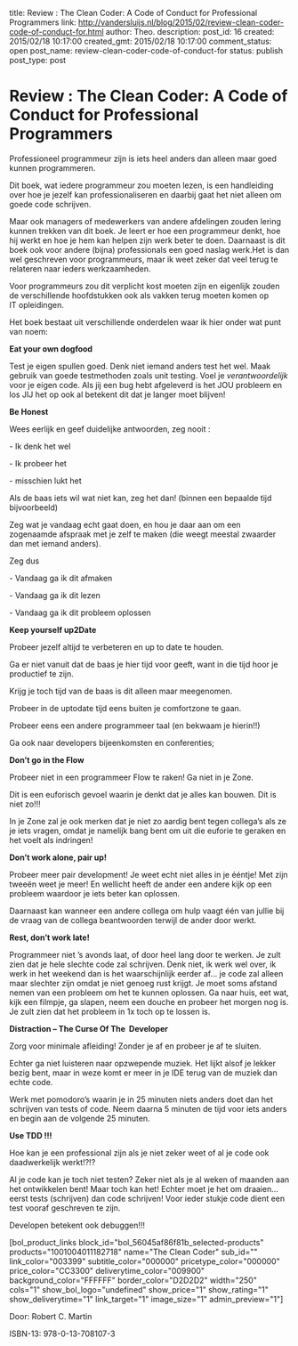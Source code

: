 title: Review : The Clean Coder: A Code of Conduct for Professional Programmers
link: http://vandersluijs.nl/blog/2015/02/review-clean-coder-code-of-conduct-for.html
author: Theo.
description: 
post_id: 16
created: 2015/02/18 10:17:00
created_gmt: 2015/02/18 10:17:00
comment_status: open
post_name: review-clean-coder-code-of-conduct-for
status: publish
post_type: post

# Review : The Clean Coder: A Code of Conduct for Professional Programmers

Professioneel programmeur zijn is iets heel anders dan alleen maar goed kunnen programmeren.

Dit boek, wat iedere programmeur zou moeten lezen, is een handleiding over hoe je jezelf kan professionaliseren en daarbij gaat het niet alleen om goede code schrijven.

Maar ook managers of medewerkers van andere afdelingen zouden lering kunnen trekken van dit boek. Je leert er hoe een programmeur denkt, hoe hij werkt en hoe je hem kan helpen zijn werk beter te doen. Daarnaast is dit boek ook voor andere (bijna) professionals een goed naslag werk.Het is dan wel geschreven voor programmeurs, maar ik weet zeker dat veel terug te relateren naar ieders werkzaamheden. 

Voor programmeurs zou dit verplicht kost moeten zijn en eigenlijk zouden de verschillende hoofdstukken ook als vakken terug moeten komen op IT opleidingen.

Het boek bestaat uit verschillende onderdelen waar ik hier onder wat punt van noem:

**Eat your own dogfood**

Test je eigen spullen goed. Denk niet iemand anders test het wel. Maak gebruik van goede testmethoden zoals unit testing. Voel je _verantwoordelijk_ voor je eigen code. Als jij een bug hebt afgeleverd is het JOU probleem en los JIJ het op ook al betekent dit dat je langer moet blijven!

**Be Honest**

Wees eerlijk en geef duidelijke antwoorden, zeg nooit :

\- Ik denk het wel

\- Ik probeer het

\- misschien lukt het

Als de baas iets wil wat niet kan, zeg het dan! (binnen een bepaalde tijd bijvoorbeeld)

Zeg wat je vandaag echt gaat doen, en hou je daar aan om een zogenaamde afspraak met je zelf te maken (die weegt meestal zwaarder dan met iemand anders).

Zeg dus

- Vandaag ga ik dit afmaken

\- Vandaag ga ik dit lezen

\- Vandaag ga ik dit probleem oplossen

**Keep yourself up2Date**

Probeer jezelf altijd te verbeteren en up to date te houden.

Ga er niet vanuit dat de baas je hier tijd voor geeft, want in die tijd hoor je productief te zijn.

Krijg je toch tijd van de baas is dit alleen maar meegenomen.

Probeer in de uptodate tijd eens buiten je comfortzone te gaan.

Probeer eens een andere programmeer taal (en bekwaam je hierin!!)

Ga ook naar developers bijeenkomsten en conferenties;

**Don’t go in the Flow**

Probeer niet in een programmeer Flow te raken! Ga niet in je Zone.

Dit is een euforisch gevoel waarin je denkt dat je alles kan bouwen. Dit is niet zo!!!

In je Zone zal je ook merken dat je niet zo aardig bent tegen collega’s als ze je iets vragen, omdat je namelijk bang bent om uit die euforie te geraken en het voelt als indringen!

**Don’t work alone, pair up!**

Probeer meer pair development! Je weet echt niet alles in je ééntje! Met zijn tweeën weet je meer! En wellicht heeft de ander een andere kijk op een probleem waardoor je iets beter kan oplossen.

Daarnaast kan wanneer een andere collega om hulp vaagt één van jullie bij de vraag van de collega beantwoorden terwijl de ander door werkt.

**Rest, don’t work late!**

Programmeer niet ’s avonds laat, of door heel lang door te werken. Je zult zien dat je hele slechte code zal schrijven. Denk niet, ik werk wel over, ik werk in het weekend dan is het waarschijnlijk eerder af… je code zal alleen maar slechter zijn omdat je niet genoeg rust krijgt. Je moet soms afstand nemen van een probleem om het te kunnen oplossen. Ga naar huis, eet wat, kijk een filmpje, ga slapen, neem een douche en probeer het morgen nog is. Je zult zien dat het probleem in 1x toch op te lossen is.

**Distraction – The Curse Of The  Developer**

Zorg voor minimale afleiding! Zonder je af en probeer je af te sluiten.

Echter ga niet luisteren naar opzwepende muziek. Het lijkt alsof je lekker bezig bent, maar in weze komt er meer in je IDE terug van de muziek dan echte code.

Werk met pomodoro’s waarin je in 25 minuten niets anders doet dan het schrijven van tests of code. Neem daarna 5 minuten de tijd voor iets anders en begin aan de volgende 25 minuten.

**Use TDD !!!**

Hoe kan je een professional zijn als je niet zeker weet of al je code ook daadwerkelijk werkt!?!?

Al je code kan je toch niet testen? Zeker niet als je al weken of maanden aan het ontwikkelen bent! Maar toch kan het! Echter moet je het om draaien… eerst tests (schrijven) dan code schrijven! Voor ieder stukje code dient een test vooraf geschreven te zijn.

Developen betekent ook debuggen!!!

[bol_product_links block_id="bol_56045af86f81b_selected-products" products="1001004011182718" name="The Clean Coder" sub_id="" link_color="003399" subtitle_color="000000" pricetype_color="000000" price_color="CC3300" deliverytime_color="009900" background_color="FFFFFF" border_color="D2D2D2" width="250" cols="1" show_bol_logo="undefined" show_price="1" show_rating="1" show_deliverytime="1" link_target="1" image_size="1" admin_preview="1"]

Door: Robert C. Martin

ISBN-13: 978-0-13-708107-3